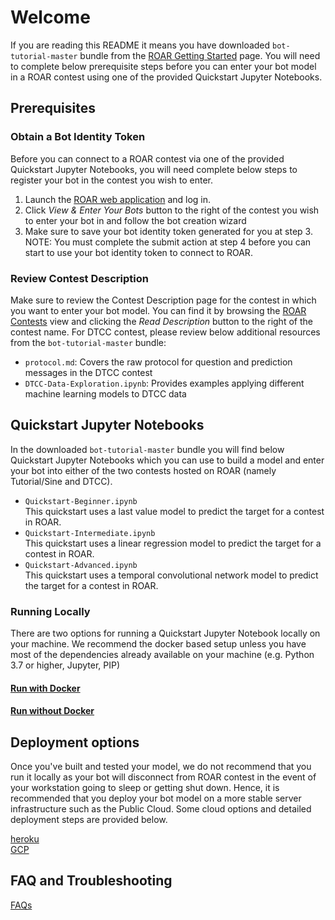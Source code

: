 # Welcome
If you are reading this README it means you have downloaded `bot-tutorial-master` bundle from the [ROAR Getting Started](https://stanford-roar.com/#/guide) page.  You will need to complete below prerequisite steps before you can enter your bot model in a ROAR contest using one of the provided Quickstart Jupyter Notebooks. 

## Prerequisites
### Obtain a Bot Identity Token
Before you can connect to a ROAR contest via one of the provided Quickstart Jupyter Notebooks, you will need complete below steps to register your bot in the contest you wish to enter.
1. Launch the [ROAR web application](https://stanford-roar.com) and log in. 
1. Click *View & Enter Your Bots* button to the right of the contest you wish to enter your bot in and follow the bot creation wizard <br/>
1. Make sure to save your bot identity token generated for you at step 3.  NOTE: You must complete the submit action at step 4 before you can start to use your bot identity token to connect to ROAR.

### Review Contest Description
Make sure to review the Contest Description page for the contest in which you want to enter your bot model.  You can find it by browsing the [ROAR Contests](https://stanford-roar.com/#/contests) view and clicking the *Read Description* button to the right of the contest name. For DTCC contest, please review below additional resources from the `bot-tutorial-master` bundle: 
- `protocol.md`: Covers the raw protocol for question and prediction messages in the DTCC contest  
- `DTCC-Data-Exploration.ipynb`: Provides examples applying different machine learning models to DTCC data  

## Quickstart Jupyter Notebooks
In the downloaded `bot-tutorial-master` bundle you will find below Quickstart Jupyter Notebooks which you can use to build a model and enter your bot into either of the two contests hosted on ROAR (namely Tutorial/Sine and DTCC).
- `Quickstart-Beginner.ipynb` <br/>
  This quickstart uses a last value model to predict the target for a contest in ROAR.
- `Quickstart-Intermediate.ipynb` <br/>
  This quickstart uses a linear regression model to predict the target for a contest in ROAR.
- `Quickstart-Advanced.ipynb` <br/>
  This quickstart uses a temporal convolutional network model to predict the target for a contest in ROAR.
  
### Running Locally

There are two options for running a Quickstart Jupyter Notebook locally on your machine. We recommend the docker based setup unless you have most of the dependencies already available on your machine (e.g. Python 3.7 or higher, Jupyter, PIP) 

#### [Run with Docker](docker.md) <br/>

#### [Run without Docker](basic.md) <br/>

## Deployment options
Once you've built and tested your model, we do not recommend that you run it locally as your bot will disconnect from ROAR contest in the event of your workstation going to sleep or getting shut down.  Hence, it is recommended that you deploy your bot model on a more stable server infrastructure such as the Public Cloud. Some cloud options and detailed deployment steps are provided below.

[heroku](heroku.md) <br/>
[GCP](gcp.md) <br/> 

## FAQ and Troubleshooting
[FAQs](FAQ.md) <br/>
